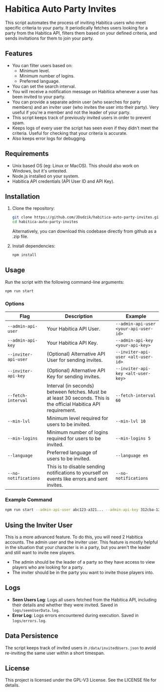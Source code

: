 # Habitica Auto Party Invites

This script automates the process of inviting Habitica users who meet specific criteria to your party. It periodically fetches users looking for a party from the Habitica API, filters them based on your defined criteria, and sends invitations for them to join your party.


## Features

- You can filter users based on:
  - Minimum level.
  - Minimum number of logins.
  - Preferred language.
- You can set the search interval.
- You will receive a notification message on Habitica whenever a user has been invited to your party.
- You can provide a separate admin user (who searches for party members) and an inviter user (who invites the user into their party). Very useful if you're a member and not the leader of your party.
- This script keeps track of previously invited users in order to prevent spam.
- Keeps logs of every user the script has seen even if they didn't meet the criteria. Useful for checking that your criteria is accurate.
- Also keeps error logs for debugging.

## Requirements

- Unix based OS (eg: Linux or MacOS). This should also work on Windows, but it's untested.
- Node.js installed on your system.
- Habitica API credentials (API User ID and API Key).

## Installation

1. Clone the repository:
   ```bash
   git clone https://github.com/JDudzik/habitica-auto-party-invites.git
   cd habitica-auto-party-invites
   ```
   Alternatively, you can download this codebase directly from github as a .zip file.

2. Install dependencies:
   ```bash
   npm install
   ```

## Usage

Run the script with the following command-line arguments:

```bash
npm run start
```

### Options

| Flag                  | Description                                                                 | Example                           |
|-----------------------|-----------------------------------------------------------------------------|-----------------------------------|
| `--admin-api-user`    | Your Habitica API User.                                                    | `--admin-api-user <your-api-user-id>` |
| `--admin-api-key`     | Your Habitica API Key.                                                     | `--admin-api-key <your-api-key>`      |
| `--inviter-api-user`  | (Optional) Alternative API User for sending invites.                       | `--inviter-api-user <alt-user-id>`    |
| `--inviter-api-key`   | (Optional) Alternative API Key for sending invites.                        | `--inviter-api-key <alt-user-key>`    |
| `--fetch-interval`    | Interval (in seconds) between fetches. Must be at least 30 seconds. This is the official Habitica API requirement. | `--fetch-interval 60`            |
| `--min-lvl`           | Minimum level required for users to be invited.                           | `--min-lvl 10`                   |
| `--min-logins`        | Minimum number of logins required for users to be invited.                | `--min-logins 5`                 |
| `--language`          | Preferred language of users to be invited.                                | `--language en`                  |
| `--no-notifications`   | This is to disable sending notifications to yourself on events like errors and sent invites. | `--no-notifications`              |

### Example Command

```bash
npm run start --admin-api-user abc123-a321... --admin-api-key 312cba-123b... --fetch-interval 60 --min-lvl 10 --min-logins 5 --language en
```

## Using the Inviter User
This is a more advanced feature. To do this, you will need 2 Habitica accounts. The admin user and the inviter user.
This feature is mostly helpful in the situation that your character is in a party, but you aren't the leader and still want to invite new players.
- The admin should be the leader of a party so they have access to view players who are looking for a party.
- The inviter should be in the party you want to invite those players into.

## Logs
- **Seen Users Log**: Logs all users fetched from the Habitica API, including their details and whether they were invited. Saved in `logs/seenUserData.log`.
- **Error Log**: Logs errors encountered during execution. Saved in `logs/errors.log`.

## Data Persistence
The script keeps track of invited users in `/data/invitedUsers.json` to avoid re-inviting the same user within a short timespan.

## License
This project is licensed under the GPL-V3 License. See the LICENSE file for details.
